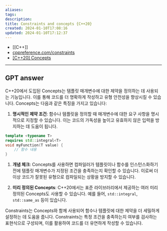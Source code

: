 ```yaml
---
aliases: 
tags: 
description:
title: Constraints and concepts {C++20}
created: 2024-01-10T17:08:16
updated: 2024-01-10T17:12:37
---
```

- [[C++]]
- [cppreference.com/constraints](https://en.cppreference.com/w/cpp/language/constraints)
- [[C++20] Concepts](https://kukuta.tistory.com/252)
---

## GPT answer

C++20에서 도입된 Concepts는 템플릿 매개변수에 대한 제약을 정의하는 데 사용되는 기능입니다. 이를 통해 코드를 더 명확하게 작성하고 유형 안전성을 향상시킬 수 있습니다. Concepts는 다음과 같은 특징을 가지고 있습니다:

1. **명시적인 제약 조건**: 함수나 템플릿을 정의할 때 매개변수에 대한 요구 사항을 명시적으로 지정할 수 있습니다. 이는 코드의 가독성을 높이고 유효하지 않은 입력을 방지하는 데 도움이 됩니다.

```cpp
template <typename T>
requires std::integral<T>
void myFunction(T value) {
    // 함수 내용
}
```

1. **개념 체크**: Concepts를 사용하면 컴파일러가 템플릿이나 함수를 인스턴스화하기 전에 템플릿 매개변수가 지정된 조건을 충족하는지 확인할 수 있습니다. 이로써 더 이상 코드가 잘못된 유형으로 컴파일되는 상황을 방지할 수 있습니다.

2. **미리 정의된 Concepts**: C++20에서는 표준 라이브러리에서 제공하는 여러 미리 정의된 Concepts도 사용할 수 있습니다. 예를 들어, `std::integral`, `std::same_as` 등이 있습니다.

Constraints는 Concepts와 함께 사용되어 함수나 템플릿에 대한 제약을 더 세밀하게 설정하는 데 도움을 줍니다. Constraints는 특정 조건을 충족하는지 여부를 검사하는 표현식으로 구성되며, 이를 활용하여 코드를 더 유연하게 작성할 수 있습니다.
